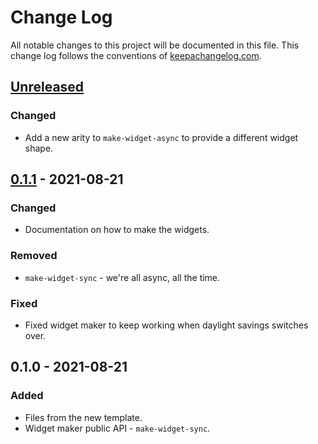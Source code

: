 # Change Log
All notable changes to this project will be documented in this file. This change log follows the conventions of [keepachangelog.com](http://keepachangelog.com/).

## [Unreleased]
### Changed
- Add a new arity to `make-widget-async` to provide a different widget shape.

## [0.1.1] - 2021-08-21
### Changed
- Documentation on how to make the widgets.

### Removed
- `make-widget-sync` - we're all async, all the time.

### Fixed
- Fixed widget maker to keep working when daylight savings switches over.

## 0.1.0 - 2021-08-21
### Added
- Files from the new template.
- Widget maker public API - `make-widget-sync`.

[Unreleased]: https://github.com/your-name/microservice-user-management/compare/0.1.1...HEAD
[0.1.1]: https://github.com/your-name/microservice-user-management/compare/0.1.0...0.1.1
